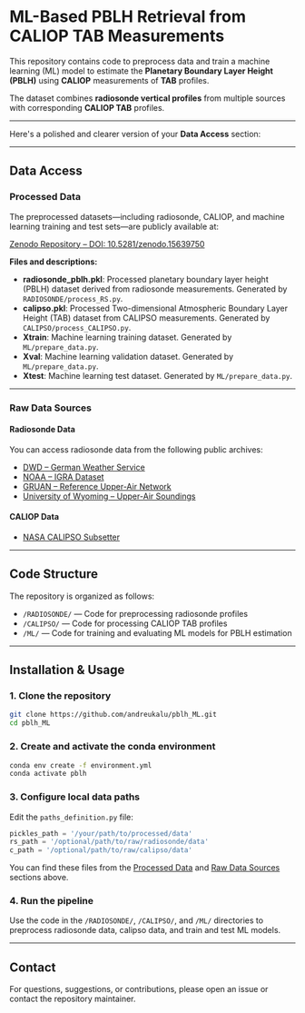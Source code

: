 
# ML-Based PBLH Retrieval from CALIOP TAB Measurements

This repository contains code to preprocess data and train a machine learning (ML) model to estimate the **Planetary Boundary Layer Height (PBLH)** using **CALIOP** measurements of **TAB** profiles.

The dataset combines **radiosonde vertical profiles** from multiple sources with corresponding **CALIOP TAB** profiles.

---

Here's a polished and clearer version of your **Data Access** section:

---

## Data Access

### Processed Data

The preprocessed datasets—including radiosonde, CALIOP, and machine learning training and test sets—are publicly available at:

[Zenodo Repository – DOI: 10.5281/zenodo.15639750](https://zenodo.org/records/15639750)

**Files and descriptions:**

* **radiosonde\_pblh.pkl**: Processed planetary boundary layer height (PBLH) dataset derived from radiosonde measurements. Generated by `RADIOSONDE/process_RS.py`.
* **calipso.pkl**: Processed Two-dimensional Atmospheric Boundary Layer Height (TAB) dataset from CALIPSO measurements. Generated by `CALIPSO/process_CALIPSO.py`.
* **Xtrain**: Machine learning training dataset. Generated by `ML/prepare_data.py`.
* **Xval**: Machine learning validation dataset. Generated by `ML/prepare_data.py`.
* **Xtest**: Machine learning test dataset. Generated by `ML/prepare_data.py`.

---

### Raw Data Sources

#### Radiosonde Data

You can access radiosonde data from the following public archives:

- [DWD – German Weather Service](https://opendata.dwd.de/)
- [NOAA – IGRA Dataset](https://www.ncei.noaa.gov/products/weather-balloon/integrated-global-radiosonde-archive)
- [GRUAN – Reference Upper-Air Network](https://www.gruan.org/data/measurements/sonde-launches)
- [University of Wyoming – Upper-Air Soundings](https://weather.uwyo.edu/upperair/sounding.html)

#### CALIOP Data

- [NASA CALIPSO Subsetter](https://subset.larc.nasa.gov/calipso/)

---

## Code Structure

The repository is organized as follows:

- `/RADIOSONDE/` — Code for preprocessing radiosonde profiles  
- `/CALIPSO/` — Code for processing CALIOP TAB profiles  
- `/ML/` — Code for training and evaluating ML models for PBLH estimation  

---

## Installation & Usage

### 1. Clone the repository

```bash
git clone https://github.com/andreukalu/pblh_ML.git
cd pblh_ML
````

### 2. Create and activate the conda environment

```bash
conda env create -f environment.yml
conda activate pblh
```

### 3. Configure local data paths

Edit the `paths_definition.py` file:

```python
pickles_path = '/your/path/to/processed/data'
rs_path = '/optional/path/to/raw/radiosonde/data'
c_path = '/optional/path/to/raw/calipso/data'
```

You can find these files from the [Processed Data](#processed-data) and [Raw Data Sources](#raw-data-sources) sections above.

### 4. Run the pipeline

Use the code in the `/RADIOSONDE/`, `/CALIPSO/`, and `/ML/` directories to preprocess radiosonde data, calipso data, and train and test ML models.

---

## Contact

For questions, suggestions, or contributions, please open an issue or contact the repository maintainer.
